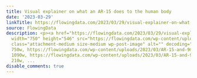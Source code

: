 ```yaml
---
title: Visual explainer on what an AR-15 does to the human body
date: '2023-03-29'
linkTitle: https://flowingdata.com/2023/03/29/visual-explainer-on-what-an-ar-15-does-to-the-human-body/
source: FlowingData
description: <p><a href="https://flowingdata.com/2023/03/29/visual-explainer-on-what-an-ar-15-does-to-the-human-body/"><img
  width="750" height="546" src="https://flowingdata.com/wp-content/uploads/2023/03/AR-15-and-9mm-bullets-750x546.png"
  class="attachment-medium size-medium wp-post-image" alt="" decoding="async" srcset="https://flowingdata.com/wp-content/uploads/2023/03/AR-15-and-9mm-bullets-750x546.png
  750w, https://flowingdata.com/wp-content/uploads/2023/03/AR-15-and-9mm-bullets-1090x793.png
  1090w, https://flowingdata.com/wp-content/uploads/2023/03/AR-15-and-9mm-bullets-210x153.png
  210w, ...
disable_comments: true
---
```

<p><a href="https://flowingdata.com/2023/03/29/visual-explainer-on-what-an-ar-15-does-to-the-human-body/"><img width="750" height="546" src="https://flowingdata.com/wp-content/uploads/2023/03/AR-15-and-9mm-bullets-750x546.png" class="attachment-medium size-medium wp-post-image" alt="" decoding="async" srcset="https://flowingdata.com/wp-content/uploads/2023/03/AR-15-and-9mm-bullets-750x546.png 750w, https://flowingdata.com/wp-content/uploads/2023/03/AR-15-and-9mm-bullets-1090x793.png 1090w, https://flowingdata.com/wp-content/uploads/2023/03/AR-15-and-9mm-bullets-210x153.png 210w, ...